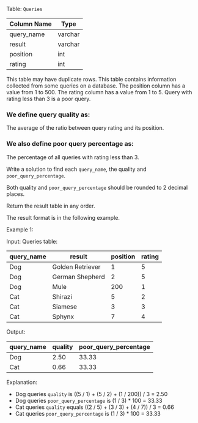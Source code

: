 Table: `Queries`

| Column Name | Type    |
|-------------|---------|
| query_name  | varchar |
| result      | varchar |
| position    | int     |
| rating      | int     |

This table may have duplicate rows.
This table contains information collected from some queries on a database.
The position column has a value from 1 to 500.
The rating column has a value from 1 to 5. Query with rating less than 3 is a poor query.
 

### We define query quality as:

The average of the ratio between query rating and its position.

### We also define poor query percentage as:

The percentage of all queries with rating less than 3.

Write a solution to find each `query_name`, the quality and `poor_query_percentage`.

Both quality and `poor_query_percentage` should be rounded to 2 decimal places.

Return the result table in any order.

The result format is in the following example.

Example 1:

Input: 
Queries table:

| query_name | result            | position | rating |
|------------|-------------------|----------|--------|
| Dog        | Golden Retriever  | 1        | 5      |
| Dog        | German Shepherd   | 2        | 5      |
| Dog        | Mule              | 200      | 1      |
| Cat        | Shirazi           | 5        | 2      |
| Cat        | Siamese           | 3        | 3      |
| Cat        | Sphynx            | 7        | 4      |

Output: 

| query_name | quality | poor_query_percentage |
|------------|---------|-----------------------|
| Dog        | 2.50    | 33.33                 |
| Cat        | 0.66    | 33.33                 |

Explanation: 
- Dog queries `quality` is ((5 / 1) + (5 / 2) + (1 / 200)) / 3 = 2.50
- Dog queries `poor_query_percentage` is (1 / 3) * 100 = 33.33
- Cat queries `quality` equals ((2 / 5) + (3 / 3) + (4 / 7)) / 3 = 0.66
- Cat queries `poor_query_percentage` is (1 / 3) * 100 = 33.33